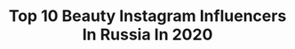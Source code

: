 ---
title: Top 10 Beauty Instagram Influencers In Russia In 2020
description: >-
  Find top beauty Instagram influencers in Russia in 2020. Most popular hashtags: #beauty #stayhome #rome #flatlay.
platform: Instagram
profiles:
  - username: "ilgeeva"
    fullname: >-
      Визажист/Стилист |СПБ
    location: "Russia"
    followers: 25181
    engagement: 310
    commentsToLikes: 0.039048
    id: ck55nqn9q6rsr0i11mwan3y4i
    verified: false
    hashtags: "#beauty"
  - username: "fancy_smth"
    fullname: >-
      Айсулу Fancy smth.
    location: "Russia"
    followers: 168036
    engagement: 1114
    commentsToLikes: 0.060589
    id: ck0vycwgd3cwm0i19qmwmvc2o
    verified: false
    hashtags: "#fancy"
  - username: "volkonskaya.reshetova"
    fullname: >-
      Reshetova Anastasia
    location: "Russia"
    followers: 3694936
    engagement: 758
    commentsToLikes: 0.025862
    id: ck5ceu9eqlptf0i11d0t404rm
    verified: true
    hashtags: "#covid19, #freestyleflex"
  - username: "e.zazaevna"
    fullname: >-
      Eleonora
    location: "Russia"
    followers: 117375
    engagement: 2945
    commentsToLikes: 0.108587
    id: ck6txsnghzmg80j71tcizdii0
    verified: false
    hashtags: "#stayhome, #mood, #gidmenu, #31"
  - username: "goar_avetisyan"
    fullname: >-
      Goar Avetisyan
    location: "Russia"
    followers: 8694101
    engagement: 629
    commentsToLikes: 0.075406
    id: ck0tzxpehrw9y0i19fjmwinyr
    verified: true
    hashtags: "#24, #babymama, #amywinehouse"
  - username: "miftahovshow"
    fullname: >-
      Ильшат Мифтахов
    location: "Russia"
    followers: 16311
    engagement: 917
    commentsToLikes: 0.100764
    id: ck14i14rfd55y0i19dge5flye
    verified: false
    hashtags: "#arrfashionsensation"
  - username: "lara_lepp"
    fullname: >-
      Lara Goncharova
    location: "Russia"
    followers: 17670
    engagement: 668
    commentsToLikes: 0.081559
    id: ckaoyxnj3jhgz0i78l6zofx8z
    verified: false
    hashtags: "#africa, #shrilanka, #sanktpeterburg, #bali"
  - username: "anastasiyatolmacheva16"
    fullname: >-
      Anastasiya Tolmacheva
    location: "Russia"
    followers: 27604
    engagement: 449
    commentsToLikes: 0.062814
    id: ck5q2ude0hui60i11yykavxbg
    verified: false
    hashtags: "#2020"
  - username: "_semenova_elina_"
    fullname: >-
      Макияж |Прически |Обучение
    location: "Russia"
    followers: 6003
    engagement: 963
    commentsToLikes: 0.086307
    id: ck6tr2pjuwlax0j715wh83cuo
    verified: false
    hashtags: "#40, #pillowchallenge, #3week"
  - username: "elyana_lu"
    fullname: >-
      beauty & makeup
    location: "Russia"
    followers: 3657
    engagement: 1625
    commentsToLikes: 0.194829
    id: ck8tbxe9jxk2f0j7868o4qou7
    verified: false
    hashtags: "#floralmakeup, #meltmuerte, #wildmakeup, #birdmakeup"
---